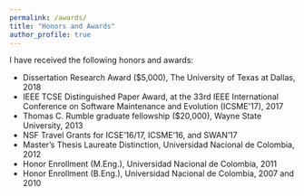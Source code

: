 ```yaml
---
permalink: /awards/
title: "Honors and Awards"
author_profile: true
---
```


I have received the following honors and awards: 

* Dissertation Research Award ($5,000), The University of Texas at Dallas, 2018
* IEEE TCSE Distinguished Paper Award, at the 33rd IEEE International Conference on Software Maintenance and Evolution (ICSME'17), 2017
* Thomas C. Rumble graduate fellowship ($20,000), Wayne State University, 2013
* NSF Travel Grants for ICSE’16/17, ICSME’16, and SWAN’17
* Master’s Thesis Laureate Distinction, Universidad Nacional de Colombia, 2012
* Honor Enrollment (M.Eng.), Universidad Nacional de Colombia, 2011
* Honor Enrollment (B.Eng.), Universidad Nacional de Colombia, 2007 and 2010